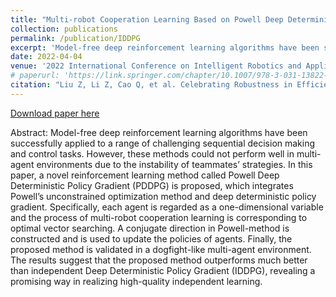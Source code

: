 ```yaml
---
title: "Multi-robot Cooperation Learning Based on Powell Deep Deterministic Policy Gradient"
collection: publications
permalink: /publication/IDDPG
excerpt: 'Model-free deep reinforcement learning algorithms have been successfully applied to a range of challenging sequential decision making and control tasks. However, these methods could not perform well in multi-agent environments due to the instability of teammates’ strategies. In this paper, a novel reinforcement learning method called Powell Deep Deterministic Policy Gradient (PDDPG) is proposed, which integrates Powell’s unconstrained optimization method and deep deterministic policy gradient. Specifically, each agent is regarded as a one-dimensional variable and the process of multi-robot cooperation learning is corresponding to optimal vector searching. A conjugate direction in Powell-method is constructed and is used to update the policies of agents. Finally, the proposed method is validated in a dogfight-like multi-agent environment. The results suggest that the proposed method outperforms much better than independent Deep Deterministic Policy Gradient (IDDPG), revealing a promising way in realizing high-quality independent learning.'
date: 2022-04-04
venue: '2022 International Conference on Intelligent Robotics and Applications'
# paperurl: 'https://link.springer.com/chapter/10.1007/978-3-031-13822-5_8'
citation: "Liu Z, Li Z, Cao Q, et al. Celebrating Robustness in Efficient Off-Policy Meta-Reinforcement Learning[C]//2022 IEEE International Conference on Real-time Computing and Robotics (RCAR). IEEE, 2022: 499-504."
---
```


[Download paper here](https://link.springer.com/chapter/10.1007/978-3-031-13822-5_8)

Abstract: Model-free deep reinforcement learning algorithms have been successfully applied to a range of challenging sequential decision making and control tasks. However, these methods could not perform well in multi-agent environments due to the instability of teammates’ strategies. In this paper, a novel reinforcement learning method called Powell Deep Deterministic Policy Gradient (PDDPG) is proposed, which integrates Powell’s unconstrained optimization method and deep deterministic policy gradient. Specifically, each agent is regarded as a one-dimensional variable and the process of multi-robot cooperation learning is corresponding to optimal vector searching. A conjugate direction in Powell-method is constructed and is used to update the policies of agents. Finally, the proposed method is validated in a dogfight-like multi-agent environment. The results suggest that the proposed method outperforms much better than independent Deep Deterministic Policy Gradient (IDDPG), revealing a promising way in realizing high-quality independent learning.